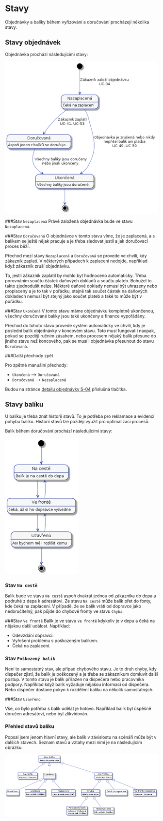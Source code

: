 # Stavy

Objednávky a balíky během vyřizování a doručování procházejí několika stavy.

## Stavy objednávek

Objednávka prochází následujícími stavy:

![Stavy objednávky](./diagrams/out/states-order.png "Stavy objednávky")

###Stav `Nezaplacená`
Právě založená objednávka bude ve stavu `Nezaplacená`.


###Stav `Doručovaná`
O objednávce v tomto stavu víme, že je zaplacená, a s balíkem se ještě nějak pracuje a je třeba sledovat jestli a jak doručovací proces běží. 

Přechod mezí stavy `Nezaplacená` a `Doručovaná` se provede ve chvíli, kdy zákazník zaplatí. V některých případech k zaplacení nedojde, například když zákazník zruší objednávku.

To, jestli zákazník zaplatil by mohlo byt hodnoceno automaticky. Třeba porovnáním součtu částek daňových dokladů a součtu plateb. Bohužel to takto zjednodušit nelze. Některé daňové doklady nemusí být uhrazeny nebo proplaceny a je to tak v pořádku, stejně tak součet částek na daňových dokladech nemusí být stejný jako součet plateb a také to může být v pořádku.
 
###Stav `Ukončená`
V tomto stavu máme objednávku kompletně ukončenou, všechny doručované balíky jsou také ukončeny a finance vypořádány.

Přechod do tohoto stavu provede systém automaticky ve chvílí, kdy je poslední balík objednávky v koncovém stavu. Toto musí fungovat i naopak, pokud se později ručním zásahem, nebo procesem nějaký balík přesune do jiného stavu než koncového, pak se musí i objednávka přesunout do stavu `Doručovaná`.

###Další přechody zpět

Pro zpětné manuální přechody:

* `Ukončená` --> `Doručovaná`
* `Doručovaná` --> `Nezaplacená`

Budou na stránce [detailu objednávky S-04](../screens/#S-04) příslušná tlačítka. 

## Stavy balíku
U balíku je třeba znát historii stavů. To je potřeba pro reklamace a evidenci pohybu balíku. Historii stavů lze později využít pro optimalizaci procesů.

Balík během doručování prochází následujícími stavy:

![Stavy balíku](./diagrams/out/states-package.png "Stavy balíku")

### Stav ```Na cestě```
Balík bude ve stavu ```Na cestě``` aspoň dvakrát jednou od zákazníka do depa a podruhé z depa k adresátovi. Ze stavu ```Na cestě``` může balík přet do fonty, kde čeká na zaplacení. V případě, že se balík vrátí od dopravce jako nedoručitelný, pak půjde do chybové fronty ve stavu ```Chyba```.

###Stav ```Ve frontě```
Balík je ve stavu ```Ve frontě``` kdykoliv je v depu a čeká na nějakou další událost. Například:
 
 * Odevzdání dopravci.
 * Vyřešení problému s poškozeným balíkem.
 * Čeká na zaplacení.

### Stav ```Poškozený balík```
Není to samostatný stav, ale případ chybového stavu. Je to druh chyby, kdy dispečer zjistí, že balík je poškozený a je třeba se zákazníkum domluvit další postup. V tomto stavu je balík přiřazen na dispečera nebo pracovníka podpory. Například když balík vyžaduje nějakou informaci od dispečera. Nebo dispečer dostane pokyn k rozdělení balíku na několik samostatných. 

###Stav ```Uzavřeno```

Vše, co bylo potřeba s balík udělat je hotovo. Například balík byl úspěšně doručen adresátovi, nebo  byl zlikvidován.

### Přehled stavů balíku

Popsal jsem jenom hlavní stavy, ale balík v závislostu na scénáři může být v dalších stavech. Seznam stavů a vztahy mezi nimi je na následujícím obrázku:

![Stavy balíků](./diagrams/out/states-package-2.png "Stavy balíků")

